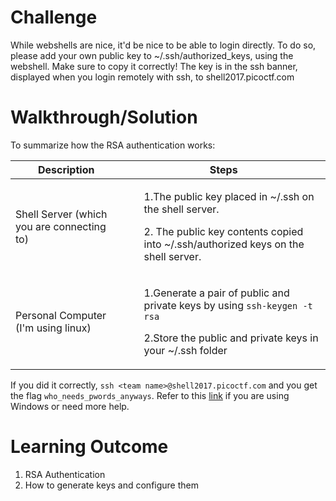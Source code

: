 # Challenge

While webshells are nice, it'd be nice to be able to login directly. To do so, please add your own public key to ~/.ssh/authorized_keys, using the webshell. Make sure to copy it correctly! The key is in the ssh banner, displayed when you login remotely with ssh, to shell2017.picoctf.com

# Walkthrough/Solution

To summarize how the RSA authentication works:

Description | Steps
--- | --- 
Shell Server (which you are connecting to) | <ul>1.The public key placed in ~/.ssh on the shell server.</ul><ul>2. The public key contents copied into ~/.ssh/authorized keys on the shell server.</ul>
Personal Computer (I'm using linux) | <ul>1.Generate a pair of public and private keys by using `ssh-keygen -t rsa` </ul> <ul>2.Store the public and private keys in your ~/.ssh folder</ul>

If you did it correctly, `ssh <team name>@shell2017.picoctf.com` and you get the flag `who_needs_pwords_anyways`. Refer to this [link](https://www.linode.com/docs/security/use-public-key-authentication-with-ssh) if you are using Windows or need more help.

# Learning Outcome

1) RSA Authentication
2) How to generate keys and configure them

